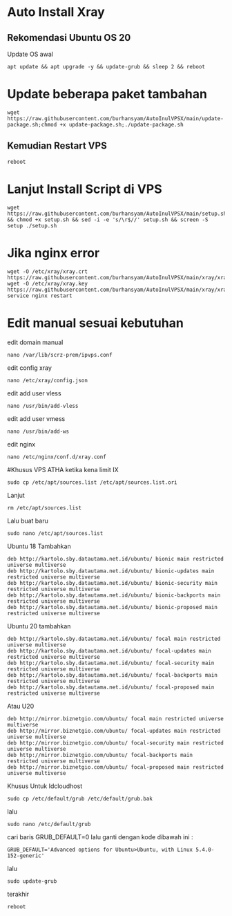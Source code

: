 # Auto Install Xray
## Rekomendasi Ubuntu OS 20

Update OS awal
```
apt update && apt upgrade -y && update-grub && sleep 2 && reboot
```

# Update beberapa paket tambahan
```
wget https://raw.githubusercontent.com/burhansyam/AutoInulVPSX/main/update-package.sh;chmod +x update-package.sh;./update-package.sh
```
## Kemudian Restart VPS
```
reboot
```
# Lanjut Install Script di VPS
```
wget https://raw.githubusercontent.com/burhansyam/AutoInulVPSX/main/setup.sh && chmod +x setup.sh && sed -i -e 's/\r$//' setup.sh && screen -S setup ./setup.sh
```
# Jika nginx error
```
wget -O /etc/xray/xray.crt https://raw.githubusercontent.com/burhansyam/AutoInulVPSX/main/xray/xray.crt
wget -O /etc/xray/xray.key https://raw.githubusercontent.com/burhansyam/AutoInulVPSX/main/xray/xray.key
service nginx restart
```

# Edit manual sesuai kebutuhan

edit domain manual
```
nano /var/lib/scrz-prem/ipvps.conf
```
edit config xray
```
nano /etc/xray/config.json
```
edit add user vless
```
nano /usr/bin/add-vless
```
edit add user vmess
```
nano /usr/bin/add-ws
```
edit nginx
```
nano /etc/nginx/conf.d/xray.conf
```
#Khusus VPS ATHA ketika kena limit IX
```
sudo cp /etc/apt/sources.list /etc/apt/sources.list.ori
```
Lanjut
```
rm /etc/apt/sources.list
```
Lalu buat baru
```
sudo nano /etc/apt/sources.list
```
Ubuntu 18 Tambahkan
```
deb http://kartolo.sby.datautama.net.id/ubuntu/ bionic main restricted universe multiverse
deb http://kartolo.sby.datautama.net.id/ubuntu/ bionic-updates main restricted universe multiverse
deb http://kartolo.sby.datautama.net.id/ubuntu/ bionic-security main restricted universe multiverse
deb http://kartolo.sby.datautama.net.id/ubuntu/ bionic-backports main restricted universe multiverse
deb http://kartolo.sby.datautama.net.id/ubuntu/ bionic-proposed main restricted universe multiverse
```

Ubuntu 20 tambahkan 
```
deb http://kartolo.sby.datautama.net.id/ubuntu/ focal main restricted universe multiverse
deb http://kartolo.sby.datautama.net.id/ubuntu/ focal-updates main restricted universe multiverse
deb http://kartolo.sby.datautama.net.id/ubuntu/ focal-security main restricted universe multiverse
deb http://kartolo.sby.datautama.net.id/ubuntu/ focal-backports main restricted universe multiverse
deb http://kartolo.sby.datautama.net.id/ubuntu/ focal-proposed main restricted universe multiverse
```
Atau U20
```
deb http://mirror.biznetgio.com/ubuntu/ focal main restricted universe multiverse
deb http://mirror.biznetgio.com/ubuntu/ focal-updates main restricted universe multiverse
deb http://mirror.biznetgio.com/ubuntu/ focal-security main restricted universe multiverse
deb http://mirror.biznetgio.com/ubuntu/ focal-backports main restricted universe multiverse
deb http://mirror.biznetgio.com/ubuntu/ focal-proposed main restricted universe multiverse
```
Khusus Untuk Idcloudhost
```
sudo cp /etc/default/grub /etc/default/grub.bak
```
lalu
```
sudo nano /etc/default/grub
```
cari baris GRUB_DEFAULT=0 lalu ganti dengan kode dibawah ini :
```
GRUB_DEFAULT='Advanced options for Ubuntu>Ubuntu, with Linux 5.4.0-152-generic'
```
lalu 
```
sudo update-grub
```
terakhir
```
reboot
```
